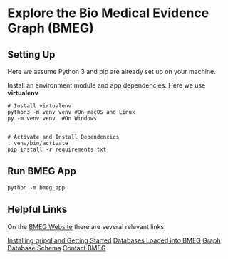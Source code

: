 # Explore the Bio Medical Evidence Graph (BMEG)

## Setting Up 

Here we assume Python 3 and pip are already set up on your machine.

Install an environment module and app dependencies. Here we use **virtualenv**

```
# Install virtualenv
python3 -m venv venv #On macOS and Linux
py -m venv venv  #On Windows 


# Activate and Install Dependencies
. venv/bin/activate
pip install -r requirements.txt
```

## Run BMEG App

```
python -m bmeg_app
```

## Helpful Links

On the [BMEG Website](https://bmegio.ohsu.edu) there are several relevant links:

[Installing gripql and Getting Started](https://bmegio.ohsu.edu/analyze/getting_started/)
[Databases Loaded into BMEG](https://bmegio.ohsu.edu/explore/data)
[Graph Database Schema](https://bmegio.ohsu.edu/explore/schema)
[Contact BMEG](https://gitter.im/bmeg/)

